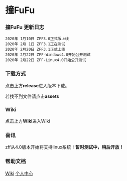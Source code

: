# 撞FuFu

### 撞FuFu 更新日志
```
2020年 1月10日 ZFF3.0正式版上线
2020年 2月 1日 ZFF3.1正在测试
2020年 2月20日 ZFF3.1正式上线
2020年 2月22日 ZFF-Windows4.0开始公开测试
2020年 2月22日 ZFF-Linux4.0开始公开测试
```
### 下载方式
点击上方**release**进入版本下载。

若找不到文件请点击**assets**

### Wiki
点击上方**Wiki**进入Wiki

### 喜讯

zff从4.0版本开始将支持linux系统！**暂时测试中，稍后开放！**

### 帮助文档

[Wiki](https://github.com/langonginc/zff/wiki/)
[个人中心](http://victorwoo.synology.me:8980/)
